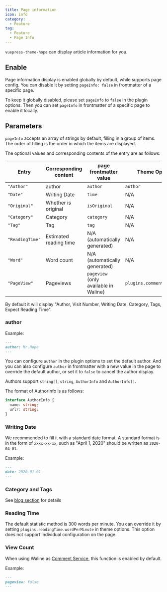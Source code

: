 ```yaml
---
title: Page information
icon: info
category:
  - Feature
tag:
  - Feature
  - Page Info
---
```


`vuepress-theme-hope` can display article information for you.

<!-- more -->

## Enable

Page information display is enabled globally by default, while supports page config. You can disable it by setting `pageInfo: false` in frontmatter of a specific page.

To keep it globally disabled, please set `pageInfo` to `false` in the plugin options. Then you can set `pageInfo` in frontmatter of a specific page to enable it locally.

## Parameters <Badge text="Support page config" />

`pageInfo` accepts an array of strings by default, filling in a group of items. The order of filling is the order in which the items are displayed.

The optional values and corresponding contents of the entry are as follows:

| Entry           | Corresponding content  | page frontmatter value                | Theme Options              |
| --------------- | ---------------------- | ------------------------------------- | -------------------------- |
| `"Author"`      | author                 | `author`                              | `author`                   |
| `"Date"`        | Writing Date           | `time`                                | N/A                        |
| `"Original"`    | Whether is original    | `isOriginal`                          | N/A                        |
| `"Category"`    | Category               | `category`                            | N/A                        |
| `"Tag"`         | Tag                    | `tag`                                 | N/A                        |
| `"ReadingTime"` | Estimated reading time | N/A (automatically generated)         | N/A                        |
| `"Word"`        | Word count             | N/A (automatically generated)         | N/A                        |
| `"PageView"`    | Pageviews              | `pageview` (only available in Waline) | `plugins.comment.pageview` |

By default it will display "Author, Visit Number, Writing Date, Category, Tags, Expect Reading Time".

### author <Badge text="Support page config" />

Example:

```md
---
author: Mr.Hope
---
```

You can configure `author` in the plugin options to set the default author. And you can also configure `author` in frontmatter with a new value in the page to override the default author, or set it to `false` to cancel the author display.

Authors support `string[]`, `string`, `AuthorInfo` and `AuthorInfo[]`.

The format of AuthorInfo is as follows:

```ts
interface AuthorInfo {
  name: string;
  url?: string;
}
```

### Writing Date

We recommended to fill it with a standard date format. A standard format is in the form of `xxxx-xx-xx`, such as "April 1, 2020" should be written as `2020-04-01`.

Example:

```md
---
date: 2020-01-01
---
```

### Category and Tags

See [blog section](../blog/category-and-tags.md) for details

### Reading Time

The default statistic method is 300 words per minute. You can override it by setting `plugins.readingTime.wordPerMinute` in theme options. This option does not support individual configuration on the page.

### View Count <Badge text="Support page config" />

When using Waline as [Comment Service](comment.md), this function is enabled by default.

Example:

```md
---
pageview: false
---
```
